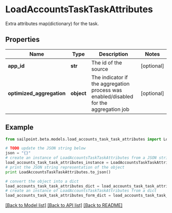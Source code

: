 # LoadAccountsTaskTaskAttributes

Extra attributes map(dictionary) for the task.

## Properties

Name | Type | Description | Notes
------------ | ------------- | ------------- | -------------
**app_id** | **str** | The id of the source | [optional] 
**optimized_aggregation** | **object** | The indicator if the aggregation process was enabled/disabled for the aggregation job | [optional] 

## Example

```python
from sailpoint.beta.models.load_accounts_task_task_attributes import LoadAccountsTaskTaskAttributes

# TODO update the JSON string below
json = "{}"
# create an instance of LoadAccountsTaskTaskAttributes from a JSON string
load_accounts_task_task_attributes_instance = LoadAccountsTaskTaskAttributes.from_json(json)
# print the JSON string representation of the object
print LoadAccountsTaskTaskAttributes.to_json()

# convert the object into a dict
load_accounts_task_task_attributes_dict = load_accounts_task_task_attributes_instance.to_dict()
# create an instance of LoadAccountsTaskTaskAttributes from a dict
load_accounts_task_task_attributes_form_dict = load_accounts_task_task_attributes.from_dict(load_accounts_task_task_attributes_dict)
```
[[Back to Model list]](../README.md#documentation-for-models) [[Back to API list]](../README.md#documentation-for-api-endpoints) [[Back to README]](../README.md)


